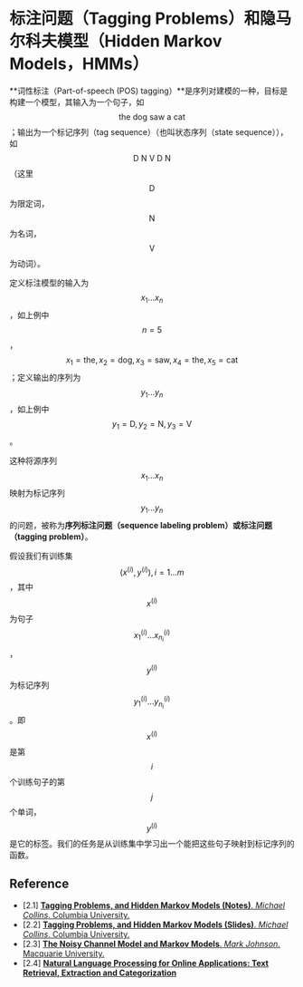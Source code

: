 # 标注问题（Tagging Problems）和隐马尔科夫模型（Hidden Markov Models，HMMs）

**词性标注（Part-of-speech (POS) tagging）**是序列对建模的一种，目标是构建一个模型，其输入为一个句子，如 $$\text{the dog saw a cat}$$；输出为一个标记序列（tag sequence）（也叫状态序列（state sequence）），如 $$\text{D N V D N}$$（这里 $$\text{D}$$ 为限定词， $$\text{N}$$ 为名词， $$\text{V}$$ 为动词）。

定义标注模型的输入为 $$x_1...x_n$$，如上例中 $$n=5$$，$$x_1 = \text{the}, x_2 = \text{dog}, x_3 = \text{saw}, x_4 = \text{the}, x_5 = \text{cat}$$；定义输出的序列为 $$y_1...y_n$$，如上例中 $$y_1 = \text{D}, y_2 = \text{N}, y_3 = \text{V}$$。

这种将源序列 $$x_1...x_n$$ 映射为标记序列 $$y_1...y_n$$ 的问题，被称为**序列标注问题（sequence labeling problem）**或**标注问题（tagging problem）**。

假设我们有训练集 $$(x^{(i)},y^{(i)}),i = 1...m$$，其中 $$x^{(i)}$$ 为句子 $$x_1^{(i)}...x_{n_i}^{(i)}$$， $$y^{(i)}$$ 为标记序列 $$y_1^{(i)}...y_{n_i}^{(i)}$$。即 $$x^{(i)}$$ 是第 $$i$$ 个训练句子的第 $$j$$ 个单词，$$y^{(i)}$$ 是它的标签。我们的任务是从训练集中学习出一个能把这些句子映射到标记序列的函数。



## Reference

- [2.1] [**Tagging Problems, and Hidden Markov Models (Notes)**. *Michael Collins*. Columbia University.](http://www.cs.columbia.edu/~mcollins/hmms-spring2013.pdf)
- [2.2] [**Tagging Problems, and Hidden Markov Models (Slides)**. *Michael Collins*. Columbia University.](http://www.cs.columbia.edu/~mcollins/cs4705-spring2019/slides/tagging.pdf)
- [2.3] [**The Noisy Channel Model and Markov Models**. *Mark Johnson*. Macquarie University.](http://web.science.mq.edu.au/~mjohnson/papers/Johnson14-04LM-talk.pdf)
- [2.4] [**Natural Language Processing for Online Applications: Text Retrieval, Extraction and Categorization**](https://doc.lagout.org/science/Artificial%20Intelligence/Natural%20Language%20Processing/Natural%20Language%20Processing%20for%20Online%20Applications%20Text%20Retrieval%2CExtraction%20and%20Categorization%20-%20Peter%20Jackson%20%2C%20Isabelle%20Moulinier.pdf)
